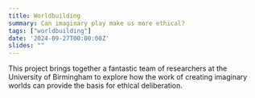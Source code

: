 ```yaml
---
title: Worldbuilding
summary: Can imaginary play make us more ethical?
tags: ["worldbuilding"]
date: '2024-09-27T00:00:00Z'  
slides: ""
---
```


This project brings together a fantastic team of researchers at the University of Birmingham to explore how the work of creating imaginary worlds can provide the basis for ethical deliberation.
